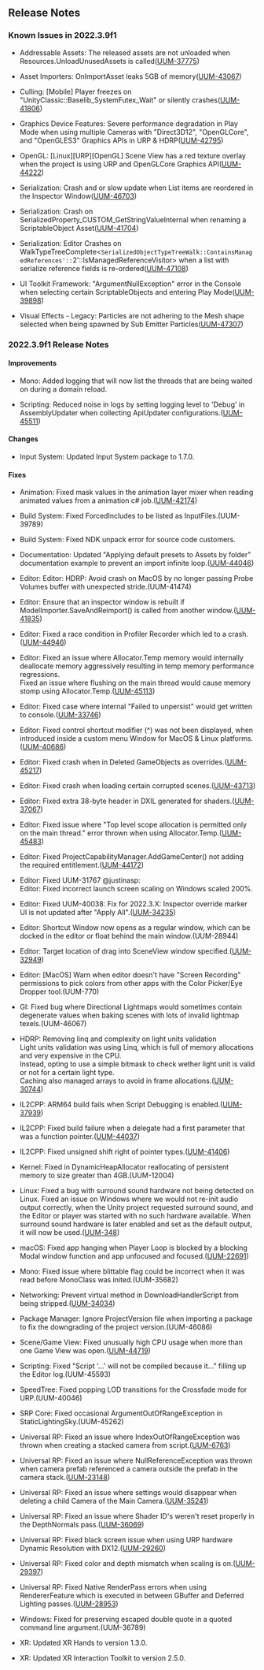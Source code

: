 ## Release Notes

### Known Issues in 2022.3.9f1

-   Addressable Assets: The released assets are not unloaded when Resources.UnloadUnusedAssets is called([UUM-37775](https://issuetracker.unity3d.com/issues/the-released-assets-are-not-unloaded-when-resources-dot-unloadunusedassets-is-called))

-   Asset Importers: OnImportAsset leaks 5GB of memory([UUM-43067](https://issuetracker.unity3d.com/issues/onimportasset-leaks-5gb-of-memory))

-   Culling: \[Mobile\] Player freezes on \"UnityClassic::Baselib_SystemFutex_Wait\" or silently crashes([UUM-41806](https://issuetracker.unity3d.com/issues/android-player-freezes-on-unityclassic-baselib-systemfutex-wait-or-silently-crashes))

-   Graphics Device Features: Severe performance degradation in Play Mode when using multiple Cameras with "Direct3D12", "OpenGLCore", and "OpenGLES3" Graphics APIs in URP & HDRP([UUM-42795](https://issuetracker.unity3d.com/issues/severe-performance-degradation-in-play-mode-when-using-multiple-cameras-with-direct3d12-openglcore-and-opengles3-graphics-apis-in-urp-and-hdrp))

-   OpenGL: \[Linux\]\[URP\]\[OpenGL\] Scene View has a red texture overlay when the project is using URP and OpenGLCore Graphics API([UUM-44222](https://issuetracker.unity3d.com/issues/linux-urp-opengl-scene-view-has-a-red-texture-overlay-when-the-project-is-using-urp-and-openglcore-graphics-api))

-   Serialization: Crash and or slow update when List items are reordered in the Inspector Window([UUM-46703](https://issuetracker.unity3d.com/issues/crash-and-or-slow-update-when-list-items-are-reordered-in-the-inspector-window))

-   Serialization: Crash on SerializedProperty_CUSTOM_GetStringValueInternal when renaming a ScriptableObject Asset([UUM-41704](https://issuetracker.unity3d.com/issues/crash-on-serializedproperty-custom-getstringvalueinternal-when-renaming-a-scriptableobject-asset))

-   Serialization: Editor Crashes on WalkTypeTreeComplete\<` SerializedObjectTypeTreeWalk::ContainsManagedReferences':: `2\'::IsManagedReferenceVisitor\> when a list with serialize reference fields is re-ordered([UUM-47108](https://issuetracker.unity3d.com/issues/editor-crashes-on-walktypetreecomplete-serializedobjecttypetreewalk-containsmanagedreferences-2-ismanagedreferencevisitor-when-a-list-with-serialize-reference-fields-is-re-ordered))

-   UI Toolkit Framework: \"ArgumentNullException\" error in the Console when selecting certain ScriptableObjects and entering Play Mode([UUM-39898](https://issuetracker.unity3d.com/issues/argumentnullexception-error-in-the-console-when-selecting-certain-scriptableobjects-and-entering-play-mode))

-   Visual Effects - Legacy: Particles are not adhering to the Mesh shape selected when being spawned by Sub Emitter Particles([UUM-47307](https://issuetracker.unity3d.com/issues/particles-are-not-adhering-to-the-mesh-shape-selected-when-being-spawned-by-sub-emitter-particles))

### 2022.3.9f1 Release Notes

#### Improvements

-   Mono: Added logging that will now list the threads that are being waited on during a domain reload.

-   Scripting: Reduced noise in logs by setting logging level to \'Debug\' in AssemblyUpdater when collecting ApiUpdater configurations.([UUM-45511](https://issuetracker.unity3d.com/issues/ioexception-is-triggered-by-apiupdater-when-opening-a-project))

#### Changes

-   Input System: Updated Input System package to 1.7.0.

#### Fixes

-   Animation: Fixed mask values in the animation layer mixer when reading animated values from a animation c# job.([UUM-42174](https://issuetracker.unity3d.com/issues/modifying-bones-with-transformstreamhandle-does-not-work-when-the-animationscriptplayable-is-output-to-an-animationlayermixerplayable-and-the-singlelayeroptimization-parameter-is-set-to-false))

-   Build System: Fixed ForcedIncludes to be listed as InputFiles.(UUM-39789)

-   Build System: Fixed NDK unpack error for source code customers.

-   Documentation: Updated \"Applying default presets to Assets by folder\" documentation example to prevent an import infinite loop.([UUM-44046](https://issuetracker.unity3d.com/issues/projects-are-not-opening-due-to-an-infinite-loop-when-a-script-with-the-onpreprocessasset-function-from-the-documentation-is-present))

-   Editor: Editor: HDRP: Avoid crash on MacOS by no longer passing Probe Volumes buffer with unexpected stride.(UUM-41474)

-   Editor: Ensure that an inspector window is rebuilt if ModelImporter.SaveAndReimport() is called from another window.([UUM-41835](https://issuetracker.unity3d.com/issues/dirty-asset-import-settings-are-not-applied-when-using-modelimporter-dot-saveandreimport-method))

-   Editor: Fixed a race condition in Profiler Recorder which led to a crash.([UUM-44946](https://issuetracker.unity3d.com/issues/crash-on-profiling-profilermanager-disposeprofilerrecorder-when-editor-is-in-play-mode))

-   Editor: Fixed an issue where Allocator.Temp memory would internally deallocate memory aggressively resulting in temp memory performance regressions.\
    Fixed an issue where flushing on the main thread would cause memory stomp using Allocator.Temp.([UUM-45113](https://issuetracker.unity3d.com/issues/editor-crashes-when-vr-template-is-loading))

-   Editor: Fixed case where internal \"Failed to unpersist\" would get written to console.([UUM-33746](https://issuetracker.unity3d.com/issues/failed-to-unpersist-error-is-not-informative-when-trying-to-modify-prefab-in-runtime))

-   Editor: Fixed control shortcut modifier (\^) was not been displayed, when introduced inside a custom menu Window for MacOS & Linux platforms.([UUM-40686](https://issuetracker.unity3d.com/issues/macos-custom-menu-does-not-display-shortcut-modifier-when-the-shortcut-has-the-control-modifier))

-   Editor: Fixed crash when in Deleted GameObjects as overrides.([UUM-45217](https://issuetracker.unity3d.com/issues/crash-on-destroyremovedgameobjects-when-opening-a-specific-scene))

-   Editor: Fixed crash when loading certain corrupted scenes.([UUM-43713](https://issuetracker.unity3d.com/issues/crash-on-mergeallprefabinstancesduringload-when-opening-a-specific-scene))

-   Editor: Fixed extra 38-byte header in DXIL generated for shaders.([UUM-37067](https://issuetracker.unity3d.com/issues/dx12-shaderdata-dot-variantcompileinfo-dot-shaderdata-contains-38-extra-bytes-on-directx-12))

-   Editor: Fixed issue where \"Top level scope allocation is permitted only on the main thread.\" error thrown when using Allocator.Temp.([UUM-45483](https://issuetracker.unity3d.com/issues/top-level-scope-allocation-is-permitted-only-on-the-main-thread-dot-error-thrown-when-using-allocator-dot-temp))

-   Editor: Fixed ProjectCapabilityManager.AddGameCenter() not adding the required entitlement.([UUM-44172](https://issuetracker.unity3d.com/issues/game-center-entitlement-is-not-added-to-xcode-when-using-projectcapabilitymanager-dot-addgamecenter))

-   Editor: Fixed UUM-31767 \@justinasp:\
    Editor: Fixed incorrect launch screen scaling on Windows scaled 200%.

-   Editor: Fixed UUM-40038: Fix for 2022.3.X: Inspector override marker UI is not updated after \"Apply All\".([UUM-34235](https://issuetracker.unity3d.com/issues/inspector-override-marker-ui-is-not-updated-after-apply-all))

-   Editor: Shortcut Window now opens as a regular window, which can be docked in the editor or float behind the main window.(UUM-28944)

-   Editor: Target location of drag into SceneView window specified.([UUM-32949](https://issuetracker.unity3d.com/issues/drag-and-duplicate-prefab-instance-is-broken))

-   Editor: \[MacOS\] Warn when editor doesn\'t have \"Screen Recording\" permissions to pick colors from other apps with the Color Picker/Eye Dropper tool.(UUM-770)

-   GI: Fixed bug where Directional Lightmaps would sometimes contain degenerate values when baking scenes with lots of invalid lightmap texels.(UUM-46067)

-   HDRP: Removing linq and complexity on light units validation\
    Light units validation was using Linq, which is full of memory allocations and very expensive in the CPU.\
    Instead, opting to use a simple bitmask to check wether light unit is valid or not for a certain light type.\
    Caching also managed arrays to avoid in frame allocations.([UUM-30744](https://issuetracker.unity3d.com/issues/gc-allocates-memory-when-using-hdrp))

-   IL2CPP: ARM64 build fails when Script Debugging is enabled.([UUM-37939](https://issuetracker.unity3d.com/issues/arm64-build-fails-when-script-debugging-is-enabled))

-   IL2CPP: Fixed build failure when a delegate had a first parameter that was a function pointer.([UUM-44037](https://issuetracker.unity3d.com/issues/android-il2cpp-build-error-occurs-when-method-first-parameter-is-an-unmanaged-delegate))

-   IL2CPP: Fixed unsigned shift right of pointer types.([UUM-41406](https://issuetracker.unity3d.com/issues/il2cpp-build-returns-incorrect-results-when-using-pointer-arithmetic))

-   Kernel: Fixed in DynamicHeapAllocator reallocating of persistent memory to size greater than 4GB.(UUM-12004)

-   Linux: Fixed a bug with surround sound hardware not being detected on Linux. Fixed an issue on Windows where we would not re-init audio output correctly, when the Unity project requested surround sound, and the Editor or player was started with no such hardware available. When surround sound hardware is later enabled and set as the default output, it will now be used.([UUM-348](https://issuetracker.unity3d.com/issues/unity-does-not-recognize-surround-sound-driver-capabilities-and-plays-audio-in-stereo))

-   macOS: Fixed app hanging when Player Loop is blocked by a blocking Modal window function and app unfocused and focused.([UUM-22691](https://issuetracker.unity3d.com/issues/macos-application-with-file-dialog-freezes-when-switching-windows))

-   Mono: Fixed issue where blittable flag could be incorrect when it was read before MonoClass was inited.(UUM-35682)

-   Networking: Prevent virtual method in DownloadHandlerScript from being stripped.([UUM-34034](https://issuetracker.unity3d.com/issues/custom-downloadhandlerscript-doesnt-work-when-a-medium-or-high-stripping-level-is-used))

-   Package Manager: Ignore ProjectVersion file when importing a package to fix the downgrading of the project version.(UUM-46086)

-   Scene/Game View: Fixed unusually high CPU usage when more than one Game View was open.([UUM-44719](https://issuetracker.unity3d.com/issues/very-high-cpu-and-gpu-usage-when-2-game-views-are-visible-at-the-same-time))

-   Scripting: Fixed \"Script \'\...\' will not be compiled because it\...\" filling up the Editor log.(UUM-45593)

-   SpeedTree: Fixed popping LOD transitions for the Crossfade mode for URP.(UUM-40046)

-   SRP Core: Fixed occasional ArgumentOutOfRangeException in StaticLightingSky.(UUM-45262)

-   Universal RP: Fixed an issue where IndexOutOfRangeException was thrown when creating a stacked camera from script.([UUM-6763](https://issuetracker.unity3d.com/issues/indexoutofrangeexception-when-generating-stack-camera))

-   Universal RP: Fixed an issue where NullReferenceException was thrown when camera prefab referenced a camera outside the prefab in the camera stack.([UUM-23148](https://issuetracker.unity3d.com/issues/error-nullreferenceexception-is-thrown-when-making-a-prefab-from-a-camera-that-has-another-camera-in-its-stack))

-   Universal RP: Fixed an issue where settings would disappear when deleting a child Camera of the Main Camera.([UUM-35241](https://issuetracker.unity3d.com/issues/urp-settings-of-components-in-the-inspector-windows-disappears-when-deleting-a-child-camera-of-the-main-camera))

-   Universal RP: Fixed an issue where Shader ID\'s weren\'t reset properly in the DepthNormals pass.([UUM-36069](https://issuetracker.unity3d.com/issues/enabling-ssao-causes-the-urp-decal-projector-to-become-invisible-when-its-inspector-is-used))

-   Universal RP: Fixed black screen issue when using URP hardware Dynamic Resolution with DX12.([UUM-29260](https://issuetracker.unity3d.com/issues/urp-after-enabling-urp-dynamic-resolution-the-game-view-is-not-rendered))

-   Universal RP: Fixed color and depth mismatch when scaling is on.([UUM-29397](https://issuetracker.unity3d.com/issues/combining-copy-depth-render-scale-and-off-screen-target-throws-error))

-   Universal RP: Fixed Native RenderPass errors when using RendererFeature which is executed in between GBuffer and Deferred Lighting passes.([UUM-28953](https://issuetracker.unity3d.com/issues/errors-are-thrown-when-the-native-renderpass-option-is-enabled))

-   Windows: Fixed for preserving escaped double quote in a quoted command line argument.(UUM-36789)

-   XR: Updated XR Hands to version 1.3.0.

-   XR: Updated XR Interaction Toolkit to version 2.5.0.
